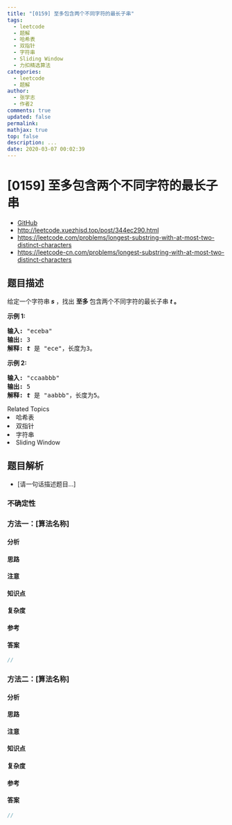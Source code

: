 ```yaml
---
title: "[0159] 至多包含两个不同字符的最长子串"
tags:
  - leetcode
  - 题解
  - 哈希表
  - 双指针
  - 字符串
  - Sliding Window
  - 力扣精选算法
categories:
  - leetcode
  - 题解
author:
  - 张学志
  - 作者2
comments: true
updated: false
permalink:
mathjax: true
top: false
description: ...
date: 2020-03-07 00:02:39
---
```



# [0159] 至多包含两个不同字符的最长子串
* [GitHub](https://github.com/algoboy101/LeetCodeCrowdsource/tree/master/_posts/QA/%5B0159%5D%20%E8%87%B3%E5%A4%9A%E5%8C%85%E5%90%AB%E4%B8%A4%E4%B8%AA%E4%B8%8D%E5%90%8C%E5%AD%97%E7%AC%A6%E7%9A%84%E6%9C%80%E9%95%BF%E5%AD%90%E4%B8%B2.md)
* http://leetcode.xuezhisd.top/post/344ec290.html
* https://leetcode.com/problems/longest-substring-with-at-most-two-distinct-characters
* https://leetcode-cn.com/problems/longest-substring-with-at-most-two-distinct-characters


## 题目描述

<p>给定一个字符串<strong><em> s</em></strong> ，找出&nbsp;<strong>至多&nbsp;</strong>包含两个不同字符的最长子串 <strong><em>t</em> 。</strong></p>

<p><strong>示例 1:</strong></p>

<pre><strong>输入:</strong> &quot;eceba&quot;
<strong>输出: </strong>3
<strong>解释: <em>t</em></strong> 是 &quot;ece&quot;，长度为3。
</pre>

<p><strong>示例 2:</strong></p>

<pre><strong>输入:</strong> &quot;ccaabbb&quot;
<strong>输出: </strong>5
<strong>解释: <em>t</em></strong><em> </em>是 &quot;aabbb&quot;，长度为5。
</pre>
<div><div>Related Topics</div><div><li>哈希表</li><li>双指针</li><li>字符串</li><li>Sliding Window</li></div></div>


## 题目解析
* [请一句话描述题目...]

### 不确定性


### 方法一：[算法名称]

#### 分析

#### 思路

#### 注意

#### 知识点

#### 复杂度

#### 参考

#### 答案

```cpp
//
```


### 方法二：[算法名称]

#### 分析

#### 思路

#### 注意

#### 知识点

#### 复杂度

#### 参考

#### 答案

```cpp
//
```


